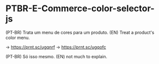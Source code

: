 # PTBR-E-Commerce-color-selector-js
(PT-BR) Trata um menu de cores para um produto.
(EN) Treat a product's color menu.

→ https://prnt.sc/ugqnrf
→ https://prnt.sc/ugqofc

(PT-BR) Só isso mesmo.
(EN) not much to explain.
